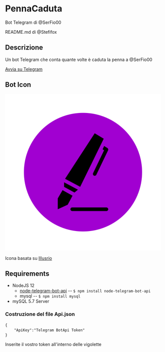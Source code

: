 # PennaCaduta

Bot Telegram di @SerFio00

README.md di @Stefifox

## Descrizione

Un bot Telegram che conta quante volte è caduta la penna a @SerFio00

[Avvia su Telegram](https://t.me/PennaCaduta_Bot)

## Bot Icon

![Icona Bot](https://github.com/SerFio00/PennaCaduta/blob/master/icon.png?raw=true)

Icona basata su [Illusrio](https://illustrio.com/)

## Requirements

- NodeJS 12
    - [node-telegram-bot-api](https://github.com/yagop/node-telegram-bot-api) -- ```$ npm install node-telegram-bot-api```
    - mysql -- ```$ npm install mysql```
- mySQL 5.7 Server

### Costruzione del file Api.json

```
{
    "ApiKey":"Telegram BotApi Token"
}
```

Inserite il vostro token all'interno delle vigolette
